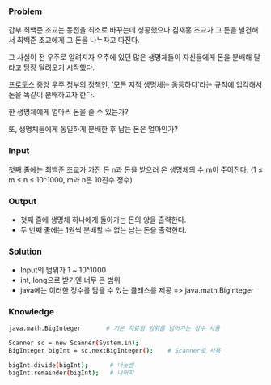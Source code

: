 ### Problem
갑부 최백준 조교는 동전을 최소로 바꾸는데 성공했으나 김재홍 조교가 그 돈을 발견해서 최백준 조교에게 그 돈을 나누자고 따진다.

그 사실이 전 우주로 알려지자 우주에 있던 많은 생명체들이 자신들에게 돈을 분배해 달라고 당장 달려오기 시작했다.

프로토스 중앙 우주 정부의 정책인, ‘모든 지적 생명체는 동등하다’라는 규칙에 입각해서 돈을 똑같이 분배하고자 한다.

한 생명체에게 얼마씩 돈을 줄 수 있는가?

또, 생명체들에게 동일하게 분배한 후 남는 돈은 얼마인가?

### Input
첫째 줄에는 최백준 조교가 가진 돈 n과 돈을 받으러 온 생명체의 수 m이 주어진다. (1 ≤ m ≤ n ≤ 10^1000, m과 n은 10진수 정수)

### Output
- 첫째 줄에 생명체 하나에게 돌아가는 돈의 양을 출력한다.
- 두 번째 줄에는 1원씩 분배할 수 없는 남는 돈을 출력한다.

### Solution
- Input의 범위가 1 ~ 10^1000
- int, long으로 받기엔 너무 큰 범위
- java에는 이러한 정수를 담을 수 있는 클래스를 제공 => java.math.BigInteger

### Knowledge
```sh
java.math.BigInteger       # 기본 자료형 범위를 넘어가는 정수 사용

Scanner sc = new Scanner(System.in);
BigInteger bigInt = sc.nextBigInteger();    # Scanner로 사용

bigInt.divide(bigInt);      # 나눗셈
bigInt.remainder(bigInt);   # 나머지
```
